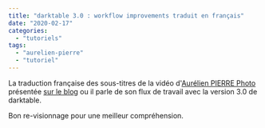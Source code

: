 ```yaml
---
title: "darktable 3.0 : workflow improvements traduit en français"
date: "2020-02-17"
categories: 
  - "tutoriels"
tags: 
  - "aurelien-pierre"
  - "tutoriel"
---
```


La traduction française des sous-titres de la vidéo d'[Aurélien PIERRE Photo](https://www.youtube.com/channel/UCmsSn3fujI81EKEr4NLxrcg) présentée [sur le blog](https://darktable.fr/2020/01/darktable-3-0-workflow-improvements-traduction-des-sous-titres-auto-en-francais/) ou il parle de son flux de travail avec la version 3.0 de darktable.

Bon re-visionnage pour une meilleur compréhension.
